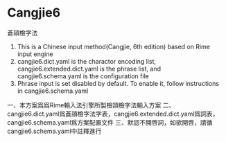 Cangjie6
========
蒼頡檢字法

1. This is a Chinese input method(Cangjie, 6th edition) based on Rime input engine
2. cangjie6.dict.yaml is the charactor encoding list, cangjie6.extended.dict.yaml is the phrase list, and cangjie6.schema.yaml is the configuration file
3. Phrase input is set disabled by default. To enable it, follow instructions in cangjie6.schema.yaml

一、本方案爲爲Rime輸入法引擎所製檢頡檢字法輸入方案
二、cangjie6.dict.yaml爲蒼頡檢字法字表，cangjie6.extended.dict.yaml爲詞表，cangjie6.schema.yaml爲方案配置文件
三、默認不開啓詞，如欲開啓，請循cangjie6.schema.yaml中註釋進行
